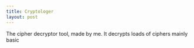 ```yaml
---
title: Cryptologer
layout: post
---
```


The cipher decryptor tool, made by me. It decrypts loads of ciphers mainly basic